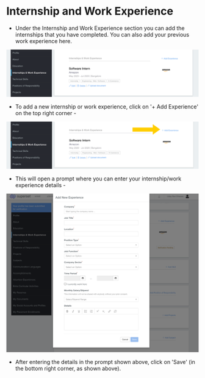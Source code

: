 # Internship and Work Experience

* Under the Internship and Work Experience section you can add the internships that you have completed. You can also add your previous work experience here.

![](../../.gitbook/assets/image%20%28169%29.png)

* To add a new internship or work experience, click on '+ Add Experience' on the top right corner -

![](../../.gitbook/assets/image%20%28187%29.png)

* This will open a prompt where you can enter your internship/work experience details -

![](../../.gitbook/assets/image%20%28178%29.png)

* After entering the details in the prompt shown above, click on 'Save' \(in the bottom right corner, as shown above\).



